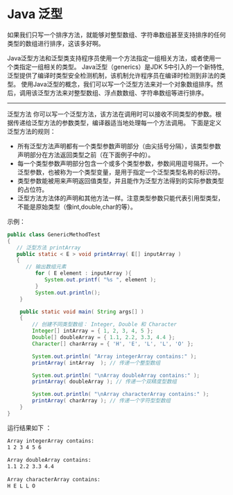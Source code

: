 # Java 泛型

如果我们只写一个排序方法，就能够对整型数组、字符串数组甚至支持排序的任何类型的数组进行排序，这该多好啊。

Java泛型方法和泛型类支持程序员使用一个方法指定一组相关方法，或者使用一个类指定一组相关的类型。
Java泛型（generics）是JDK 5中引入的一个新特性,泛型提供了编译时类型安全检测机制，该机制允许程序员在编译时检测到非法的类型。
使用Java泛型的概念，我们可以写一个泛型方法来对一个对象数组排序。然后，调用该泛型方法来对整型数组、浮点数数组、字符串数组等进行排序。

<hr> 

泛型方法
你可以写一个泛型方法，该方法在调用时可以接收不同类型的参数。根据传递给泛型方法的参数类型，编译器适当地处理每一个方法调用。
下面是定义泛型方法的规则：
* 所有泛型方法声明都有一个类型参数声明部分（由尖括号分隔），该类型参数声明部分在方法返回类型之前（在下面例子中的<E>）。
* 每一个类型参数声明部分包含一个或多个类型参数，参数间用逗号隔开。一个泛型参数，也被称为一个类型变量，是用于指定一个泛型类型名称的标识符。
* 类型参数能被用来声明返回值类型，并且能作为泛型方法得到的实际参数类型的占位符。
* 泛型方法方法体的声明和其他方法一样。注意类型参数只能代表引用型类型，不能是原始类型（像int,double,char的等）。

示例：
```java
public class GenericMethodTest
{
   // 泛型方法 printArray                         
   public static < E > void printArray( E[] inputArray )
   {
      // 输出数组元素            
         for ( E element : inputArray ){        
            System.out.printf( "%s ", element );
         }
         System.out.println();
    }

    public static void main( String args[] )
    {
        // 创建不同类型数组： Integer, Double 和 Character
        Integer[] intArray = { 1, 2, 3, 4, 5 };
        Double[] doubleArray = { 1.1, 2.2, 3.3, 4.4 };
        Character[] charArray = { 'H', 'E', 'L', 'L', 'O' };

        System.out.println( "Array integerArray contains:" );
        printArray( intArray  ); // 传递一个整型数组

        System.out.println( "\nArray doubleArray contains:" );
        printArray( doubleArray ); // 传递一个双精度型数组

        System.out.println( "\nArray characterArray contains:" );
        printArray( charArray ); // 传递一个字符型型数组
    } 
}
```
运行结果如下 ：
```bash
Array integerArray contains:
1 2 3 4 5 6
 
Array doubleArray contains:
1.1 2.2 3.3 4.4
 
Array characterArray contains:
H E L L O
```